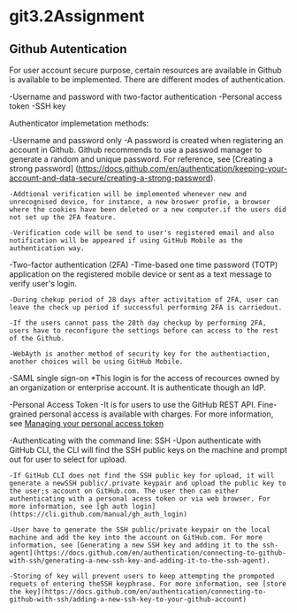 # git3.2Assignment
## Github Autentication

For user account secure purpose, certain resources are available in Github is available to be implemented. There are different modes of authentication.

-Username and password with two-factor authentication
-Personal access token
-SSH key

Authenticator implemetation methods:

-Username and password only
    -A password is created when registering an account in Github. Github recommends to use a passwod manager to generate a random and unique password. For reference, see [Creating a strong password] (https://docs.github.com/en/authentication/keeping-your-account-and-data-secure/creating-a-strong-password).

    -Addtional verification will be implemented whenever new and unrecognised device, for instance, a new broswer profie, a browser where the cookies have been deleted or a new computer.if the users did not set up the 2FA feature.

    -Verification code will be send to user's registered email and also notification will be appeared if using GitHub Mobile as the authentication way. 

-Two-factor authentication (2FA)
    -Time-based one time password (TOTP) application on the registered mobile device or sent as a text message to verify user's login. 

    -During chekup period of 28 days after activitation of 2FA, user can leave the check up period if successful performing 2FA is carriedout.

    -If the users cannot pass the 28th day checkup by performing 2FA, users have to reconfigure the settings before can access to the rest of the Github. 

    -WebAyth is another method of security key for the authentiaction, another choices will be using GitHub Mobile. 

-SAML single sign-on
    *This login is for the access of recources owned by an organization or enterprise account. It is authenticate though an IdP. 

-Personal Access Token
    -It is for users to use the GitHub REST API. Fine-grained personal access is available with charges. For more information, see [Managing your personal access token](https://docs.github.com/en/authentication/keeping-your-account-and-data-secure/managing-your-personal-access-tokens)

-Authenticating with the command line: SSH
    -Upon authenticate with GitHub CLI, the CLI will find the SSH public keys on the machine and prompt out for user to select for upload. 

    -If GitHub CLI does not find the SSH public key for upload, it will generate a newSSH public/.private keypair and upload the public key to the user;s account on GitHub.com. The user then can either authenticating with a personal acess token or via web browser. For more information, see [gh auth login] (https://cli.github.com/manual/gh_auth_login)

    -User have to generate the SSH public/private keypair on the local machine and add the key into the account on GitHub.com. For more information, see [Generating a new SSH key and adding it to the ssh-agent](https://docs.github.com/en/authentication/connecting-to-github-with-ssh/generating-a-new-ssh-key-and-adding-it-to-the-ssh-agent). 

    -Storing of key will prevent users to keep attempting the prompoted requets of entering theSSH keyphrase. For more information, see [store the key](https://docs.github.com/en/authentication/connecting-to-github-with-ssh/adding-a-new-ssh-key-to-your-github-account)




